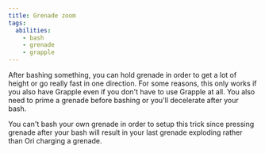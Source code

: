 ```yaml
---
title: Grenade zoom
tags:
  abilities:
    - bash
    - grenade
    - grapple
---
```


After bashing something, you can hold grenade in order to get a lot of height or go really fast in one direction. For some reasons, this only works if you also have Grapple even if you don't have to use Grapple at all. You also need to prime a grenade before bashing or you'll decelerate after your bash.

You can't bash your own grenade in order to setup this trick since pressing grenade after your bash will result in your last grenade exploding rather than Ori charging a grenade.

<youtube-video id="Ij9sSsusaDo"></youtube-video>
